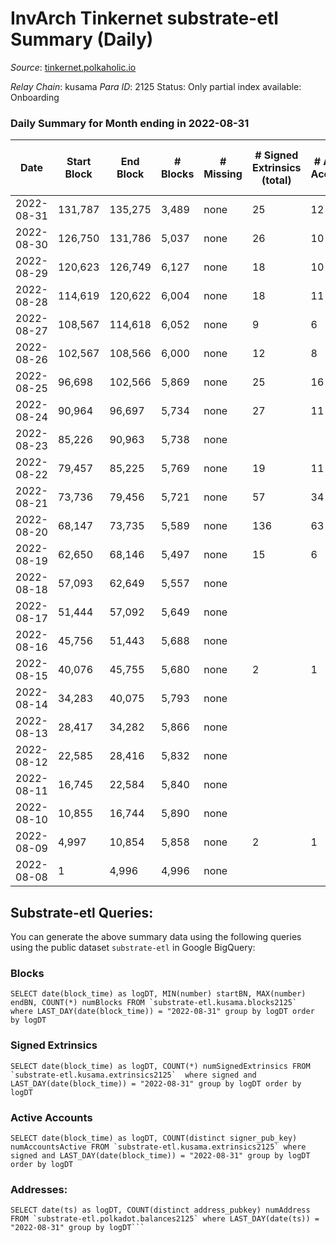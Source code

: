 # InvArch Tinkernet substrate-etl Summary (Daily)

_Source_: [tinkernet.polkaholic.io](https://tinkernet.polkaholic.io)

*Relay Chain*: kusama
*Para ID*: 2125
Status: Only partial index available: Onboarding


### Daily Summary for Month ending in 2022-08-31


| Date | Start Block | End Block | # Blocks | # Missing | # Signed Extrinsics (total) | # Active Accounts | # Addresses with Balances | # Events | # Transfers | # XCM Transfers In | # XCM Transfers Out |
| ---- | ----------- | --------- | -------- | --------- | --------------------------- | ----------------- | ------------------------- | -------- | ----------- | ------------------ | ------------------- |
| 2022-08-31 | 131,787 | 135,275 | 3,489 | none  | 25 | 12 | 1,189 | 7,633 | 497  |   |   |
| 2022-08-30 | 126,750 | 131,786 | 5,037 | none  | 26 | 10 |  | 10,823 | 587  |   |   |
| 2022-08-29 | 120,623 | 126,749 | 6,127 | none  | 18 | 10 |  | 12,746 | 370  |   |   |
| 2022-08-28 | 114,619 | 120,622 | 6,004 | none  | 18 | 11 |  | 12,520 | 397  |   |   |
| 2022-08-27 | 108,567 | 114,618 | 6,052 | none  | 9 | 6 |  | 12,368 | 207  |   |   |
| 2022-08-26 | 102,567 | 108,566 | 6,000 | none  | 12 | 8 |  | 12,349 | 270  |   |   |
| 2022-08-25 | 96,698 | 102,566 | 5,869 | none  | 25 | 16 |  | 12,477 | 583  |   |   |
| 2022-08-24 | 90,964 | 96,697 | 5,734 | none  | 27 | 11 |  | 12,012 | 376  |   |   |
| 2022-08-23 | 85,226 | 90,963 | 5,738 | none  |  |  |  | 11,482 |   |   |   |
| 2022-08-22 | 79,457 | 85,225 | 5,769 | none  | 19 | 11 |  | 12,104 | 449  |   |   |
| 2022-08-21 | 73,736 | 79,456 | 5,721 | none  | 57 | 34 |  | 12,833 | 1,042  |   |   |
| 2022-08-20 | 68,147 | 73,735 | 5,589 | none  | 136 | 63 |  | 14,401 | 2,227  |   |   |
| 2022-08-19 | 62,650 | 68,146 | 5,497 | none  | 15 | 6 |  | 19,540 | 2,535  |   |   |
| 2022-08-18 | 57,093 | 62,649 | 5,557 | none  |  |  |  | 11,120 |   |   |   |
| 2022-08-17 | 51,444 | 57,092 | 5,649 | none  |  |  |  | 11,301 |   |   |   |
| 2022-08-16 | 45,756 | 51,443 | 5,688 | none  |  |  |  | 11,382 |   |   |   |
| 2022-08-15 | 40,076 | 45,755 | 5,680 | none  | 2 | 1 |  | 11,377 |   |   |   |
| 2022-08-14 | 34,283 | 40,075 | 5,793 | none  |  |  |  | 11,592 |   |   |   |
| 2022-08-13 | 28,417 | 34,282 | 5,866 | none  |  |  |  | 11,739 |   |   |   |
| 2022-08-12 | 22,585 | 28,416 | 5,832 | none  |  |  |  | 11,667 |   |   |   |
| 2022-08-11 | 16,745 | 22,584 | 5,840 | none  |  |  |  | 11,686 |   |   |   |
| 2022-08-10 | 10,855 | 16,744 | 5,890 | none  |  |  |  | 11,786 |   |   |   |
| 2022-08-09 | 4,997 | 10,854 | 5,858 | none  | 2 | 1 |  | 11,733 |   |   |   |
| 2022-08-08 | 1 | 4,996 | 4,996 | none  |  |  |  | 9,994 |   |   |   |

## Substrate-etl Queries:
You can generate the above summary data using the following queries using the public dataset `substrate-etl` in Google BigQuery:


### Blocks
```
SELECT date(block_time) as logDT, MIN(number) startBN, MAX(number) endBN, COUNT(*) numBlocks FROM `substrate-etl.kusama.blocks2125`  where LAST_DAY(date(block_time)) = "2022-08-31" group by logDT order by logDT
```


### Signed Extrinsics
```
SELECT date(block_time) as logDT, COUNT(*) numSignedExtrinsics FROM `substrate-etl.kusama.extrinsics2125`  where signed and LAST_DAY(date(block_time)) = "2022-08-31" group by logDT order by logDT
```


### Active Accounts
```
SELECT date(block_time) as logDT, COUNT(distinct signer_pub_key) numAccountsActive FROM `substrate-etl.kusama.extrinsics2125` where signed and LAST_DAY(date(block_time)) = "2022-08-31" group by logDT order by logDT
```


### Addresses:
```
SELECT date(ts) as logDT, COUNT(distinct address_pubkey) numAddress FROM `substrate-etl.polkadot.balances2125` where LAST_DAY(date(ts)) = "2022-08-31" group by logDT```

